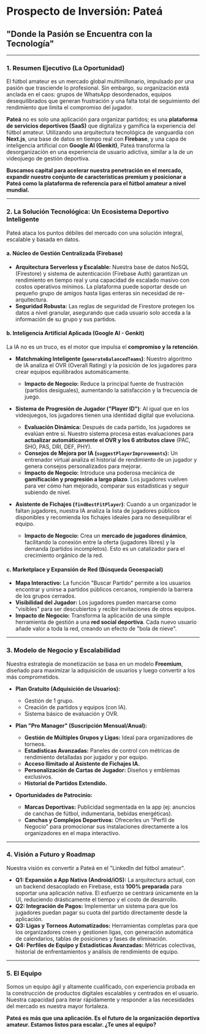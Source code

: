 # Prospecto de Inversión: Pateá

## "Donde la Pasión se Encuentra con la Tecnología"

---

### 1. Resumen Ejecutivo (La Oportunidad)

El fútbol amateur es un mercado global multimillonario, impulsado por una pasión que trasciende lo profesional. Sin embargo, su organización está anclada en el caos: grupos de WhatsApp desordenados, equipos desequilibrados que generan frustración y una falta total de seguimiento del rendimiento que limita el compromiso del jugador.

**Pateá** no es solo una aplicación para organizar partidos; es una **plataforma de servicios deportivos (SaaS)** que digitaliza y gamifica la experiencia del fútbol amateur. Utilizando una arquitectura tecnológica de vanguardia con **Next.js**, una base de datos en tiempo real con **Firebase**, y una capa de inteligencia artificial con **Google AI (Genkit)**, Pateá transforma la desorganización en una experiencia de usuario adictiva, similar a la de un videojuego de gestión deportiva.

**Buscamos capital para acelerar nuestra penetración en el mercado, expandir nuestro conjunto de características premium y posicionar a Pateá como la plataforma de referencia para el fútbol amateur a nivel mundial.**

---

### 2. La Solución Tecnológica: Un Ecosistema Deportivo Inteligente

Pateá ataca los puntos débiles del mercado con una solución integral, escalable y basada en datos.

#### a. **Núcleo de Gestión Centralizada (Firebase)**
- **Arquitectura Serverless y Escalable:** Nuestra base de datos NoSQL (Firestore) y sistema de autenticación (Firebase Auth) garantizan un rendimiento en tiempo real y una capacidad de escalado masivo con costos operativos mínimos. La plataforma puede soportar desde un pequeño grupo de amigos hasta ligas enteras sin necesidad de re-arquitectura.
- **Seguridad Robusta:** Las reglas de seguridad de Firestore protegen los datos a nivel granular, asegurando que cada usuario solo acceda a la información de su grupo y sus partidos.

#### b. **Inteligencia Artificial Aplicada (Google AI - Genkit)**
La IA no es un truco, es el motor que impulsa el **compromiso y la retención**.

- **Matchmaking Inteligente (`generateBalancedTeams`)**: Nuestro algoritmo de IA analiza el OVR (Overall Rating) y la posición de los jugadores para crear equipos equilibrados automáticamente.
  - **Impacto de Negocio:** Reduce la principal fuente de frustración (partidos desiguales), aumentando la satisfacción y la frecuencia de juego.

- **Sistema de Progresión de Jugador ("Player ID")**: Al igual que en los videojuegos, los jugadores tienen una identidad digital que evoluciona.
  - **Evaluación Dinámica:** Después de cada partido, los jugadores se evalúan entre sí. Nuestro sistema procesa estas evaluaciones para **actualizar automáticamente el OVR y los 6 atributos clave** (PAC, SHO, PAS, DRI, DEF, PHY).
  - **Consejos de Mejora por IA (`suggestPlayerImprovements`):** Un entrenador virtual analiza el historial de rendimiento de un jugador y genera consejos personalizados para mejorar.
  - **Impacto de Negocio:** Introduce una poderosa mecánica de **gamificación y progresión a largo plazo**. Los jugadores vuelven para ver cómo han mejorado, comparar sus estadísticas y seguir subiendo de nivel.

- **Asistente de Fichajes (`findBestFitPlayer`)**: Cuando a un organizador le faltan jugadores, nuestra IA analiza la lista de jugadores públicos disponibles y recomienda los fichajes ideales para no desequilibrar el equipo.
  - **Impacto de Negocio:** Crea un **mercado de jugadores dinámico**, facilitando la conexión entre la oferta (jugadores libres) y la demanda (partidos incompletos). Esto es un catalizador para el crecimiento orgánico de la red.

#### c. **Marketplace y Expansión de Red (Búsqueda Geoespacial)**
- **Mapa Interactivo:** La función "Buscar Partido" permite a los usuarios encontrar y unirse a partidos públicos cercanos, rompiendo la barrera de los grupos cerrados.
- **Visibilidad del Jugador:** Los jugadores pueden marcarse como "visibles" para ser descubiertos y recibir invitaciones de otros equipos.
- **Impacto de Negocio:** Transforma la aplicación de una simple herramienta de gestión a una **red social deportiva**. Cada nuevo usuario añade valor a toda la red, creando un efecto de "bola de nieve".

---

### 3. Modelo de Negocio y Escalabilidad

Nuestra estrategia de monetización se basa en un modelo **Freemium**, diseñado para maximizar la adquisición de usuarios y luego convertir a los más comprometidos.

- **Plan Gratuito (Adquisición de Usuarios):**
  - Gestión de 1 grupo.
  - Creación de partidos y equipos (con IA).
  - Sistema básico de evaluación y OVR.

- **Plan "Pro Manager" (Suscripción Mensual/Anual):**
  - **Gestión de Múltiples Grupos y Ligas:** Ideal para organizadores de torneos.
  - **Estadísticas Avanzadas:** Paneles de control con métricas de rendimiento detalladas por jugador y por equipo.
  - **Acceso Ilimitado al Asistente de Fichajes IA.**
  - **Personalización de Cartas de Jugador:** Diseños y emblemas exclusivos.
  - **Historial de Partidos Extendido.**

- **Oportunidades de Patrocinio:**
  - **Marcas Deportivas:** Publicidad segmentada en la app (ej: anuncios de canchas de fútbol, indumentaria, bebidas energéticas).
  - **Canchas y Complejos Deportivos:** Ofrecerles un "Perfil de Negocio" para promocionar sus instalaciones directamente a los organizadores en el mapa interactivo.

---

### 4. Visión a Futuro y Roadmap

Nuestra visión es convertir a Pateá en el "LinkedIn del fútbol amateur".

- **Q1: Expansión a App Nativa (Android/iOS):** La arquitectura actual, con un backend desacoplado en Firebase, está **100% preparada** para soportar una aplicación nativa. El esfuerzo se centrará únicamente en la UI, reduciendo drásticamente el tiempo y el costo de desarrollo.
- **Q2: Integración de Pagos:** Implementar un sistema para que los jugadores puedan pagar su cuota del partido directamente desde la aplicación.
- **Q3: Ligas y Torneos Automatizados:** Herramientas completas para que los organizadores creen y gestionen ligas, con generación automática de calendarios, tablas de posiciones y fases de eliminación.
- **Q4: Perfiles de Equipo y Estadísticas Avanzadas:** Métricas colectivas, historial de enfrentamientos y análisis de rendimiento de equipo.

---

### 5. El Equipo

Somos un equipo ágil y altamente cualificado, con experiencia probada en la construcción de productos digitales escalables y centrados en el usuario. Nuestra capacidad para iterar rápidamente y responder a las necesidades del mercado es nuestra mayor fortaleza.

**Pateá es más que una aplicación. Es el futuro de la organización deportiva amateur. Estamos listos para escalar. ¿Te unes al equipo?**
